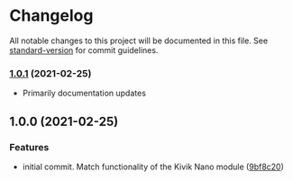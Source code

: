 # Changelog

All notable changes to this project will be documented in this file. See [standard-version](https://github.com/conventional-changelog/standard-version) for commit guidelines.

### [1.0.1](https://github.com/crkn-rcdr/nano/compare/v1.0.0...v1.0.1) (2021-02-25)

- Primarily documentation updates

## 1.0.0 (2021-02-25)

### Features

- initial commit. Match functionality of the Kivik Nano module ([9bf8c20](https://github.com/crkn-rcdr/nano/commit/9bf8c2019ab7122d27afe9ca8d9f4b9bcc2edd98))

